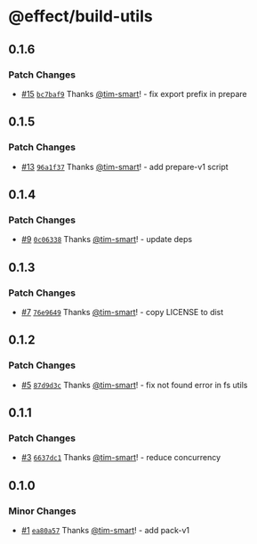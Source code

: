 # @effect/build-utils

## 0.1.6

### Patch Changes

- [#15](https://github.com/Effect-TS/build-utils/pull/15) [`bc7baf9`](https://github.com/Effect-TS/build-utils/commit/bc7baf9dd4d976250068eb45d745552943e4d275) Thanks [@tim-smart](https://github.com/tim-smart)! - fix export prefix in prepare

## 0.1.5

### Patch Changes

- [#13](https://github.com/Effect-TS/build-utils/pull/13) [`96a1f37`](https://github.com/Effect-TS/build-utils/commit/96a1f377b26a8b01a546016a2392740c26059de3) Thanks [@tim-smart](https://github.com/tim-smart)! - add prepare-v1 script

## 0.1.4

### Patch Changes

- [#9](https://github.com/Effect-TS/build-utils/pull/9) [`0c06338`](https://github.com/Effect-TS/build-utils/commit/0c06338d017edbb83265b191577a98fd09d88553) Thanks [@tim-smart](https://github.com/tim-smart)! - update deps

## 0.1.3

### Patch Changes

- [#7](https://github.com/Effect-TS/build-utils/pull/7) [`76e9649`](https://github.com/Effect-TS/build-utils/commit/76e9649b727d7ba6851f8c0321e7c10a357b18c0) Thanks [@tim-smart](https://github.com/tim-smart)! - copy LICENSE to dist

## 0.1.2

### Patch Changes

- [#5](https://github.com/Effect-TS/build-utils/pull/5) [`87d9d3c`](https://github.com/Effect-TS/build-utils/commit/87d9d3c1b9385c14af96fe374673baebb52d1cd4) Thanks [@tim-smart](https://github.com/tim-smart)! - fix not found error in fs utils

## 0.1.1

### Patch Changes

- [#3](https://github.com/Effect-TS/build-utils/pull/3) [`6637dc1`](https://github.com/Effect-TS/build-utils/commit/6637dc153818d3869e951b02164daf136406be90) Thanks [@tim-smart](https://github.com/tim-smart)! - reduce concurrency

## 0.1.0

### Minor Changes

- [#1](https://github.com/Effect-TS/build-utils/pull/1) [`ea80a57`](https://github.com/Effect-TS/build-utils/commit/ea80a57ab7f62c5507d05e2d61acbf783fae7c0b) Thanks [@tim-smart](https://github.com/tim-smart)! - add pack-v1
